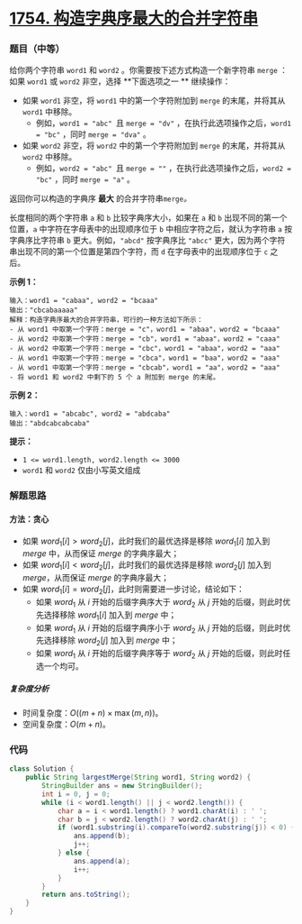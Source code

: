 # [1754. 构造字典序最大的合并字符串](https://leetcode.cn/problems/largest-merge-of-two-strings/)

### 题目（中等）

给你两个字符串 `word1` 和 `word2` 。你需要按下述方式构造一个新字符串 `merge` ：如果 `word1` 或 `word2` 非空，选择 **下面选项之一
** 继续操作：

* 如果 `word1` 非空，将 `word1` 中的第一个字符附加到 `merge` 的末尾，并将其从 `word1` 中移除。
    * 例如，`word1 = "abc" `且 `merge = "dv"` ，在执行此选项操作之后，`word1 = "bc"` ，同时 `merge = "dva"` 。
* 如果 `word2` 非空，将 `word2` 中的第一个字符附加到 `merge` 的末尾，并将其从 `word2` 中移除。
    * 例如，`word2 = "abc" `且 `merge = ""` ，在执行此选项操作之后，`word2 = "bc"` ，同时 `merge = "a"` 。

返回你可以构造的字典序 **最大** 的合并字符串`merge`*。*

长度相同的两个字符串 `a` 和 `b` 比较字典序大小，如果在 `a` 和 `b` 出现不同的第一个位置，`a`
中字符在字母表中的出现顺序位于 `b` 中相应字符之后，就认为字符串 `a` 按字典序比字符串 `b` 更大。例如，`"abcd"`
按字典序比 `"abcc"` 更大，因为两个字符串出现不同的第一个位置是第四个字符，而 `d` 在字母表中的出现顺序位于 `c` 之后。

**示例 1：**

```
输入：word1 = "cabaa", word2 = "bcaaa"
输出："cbcabaaaaa"
解释：构造字典序最大的合并字符串，可行的一种方法如下所示：
- 从 word1 中取第一个字符：merge = "c"，word1 = "abaa"，word2 = "bcaaa"
- 从 word2 中取第一个字符：merge = "cb"，word1 = "abaa"，word2 = "caaa"
- 从 word2 中取第一个字符：merge = "cbc"，word1 = "abaa"，word2 = "aaa"
- 从 word1 中取第一个字符：merge = "cbca"，word1 = "baa"，word2 = "aaa"
- 从 word1 中取第一个字符：merge = "cbcab"，word1 = "aa"，word2 = "aaa"
- 将 word1 和 word2 中剩下的 5 个 a 附加到 merge 的末尾。
```

**示例 2：**

```
输入：word1 = "abcabc", word2 = "abdcaba"
输出："abdcabcabcaba"
```

**提示：**

* `1 <= word1.length, word2.length <= 3000`
* `word1` 和 `word2` 仅由小写英文组成

### 解题思路

#### 方法：贪心

+ 如果 $\textit{word}_1[i] > \textit{word}_2[j]$，此时我们的最优选择是移除 $\textit{word}_1[i]$ 加入到 $\textit{merge}$ 中，从而保证 $\textit{merge}$ 的字典序最大；
+ 如果 $\textit{word}_1[i] < \textit{word}_2[j]$，此时我们的最优选择是移除 $\textit{word}_2[j]$ 加入到 $\textit{merge}$，从而保证 $\textit{merge}$ 的字典序最大；
+ 如果 $\textit{word}_1[i] = \textit{word}_2[j]$，此时则需要进一步讨论，结论如下：
  + 如果 $\textit{word}_1$ 从 $i$ 开始的后缀字典序大于 $\textit{word}_2$ 从 $j$ 开始的后缀，则此时优先选择移除 $\textit{word}_1[i]$ 加入到 $\textit{merge}$ 中；
  + 如果 $\textit{word}_1$ 从 $i$ 开始的后缀字典序小于 $\textit{word}_2$ 从 $j$ 开始的后缀，则此时优先选择移除 $\textit{word}_2[j]$ 加入到 $\textit{merge}$ 中；
  + 如果 $\textit{word}_1$ 从 $i$ 开始的后缀字典序等于 $\textit{word}_2$ 从 $j$ 开始的后缀，则此时任选一个均可。

##### 复杂度分析

- 时间复杂度：$O((m + n) \times \max(m, n))$。
- 空间复杂度：$O(m + n)$。

### 代码

```java
class Solution {
    public String largestMerge(String word1, String word2) {
        StringBuilder ans = new StringBuilder();
        int i = 0, j = 0;
        while (i < word1.length() || j < word2.length()) {
            char a = i < word1.length() ? word1.charAt(i) : ' ';
            char b = j < word2.length() ? word2.charAt(j) : ' ';
            if (word1.substring(i).compareTo(word2.substring(j)) < 0) {
                ans.append(b);
                j++;
            } else {
                ans.append(a);
                i++;
            }
        }
        return ans.toString();
    }
}
```

